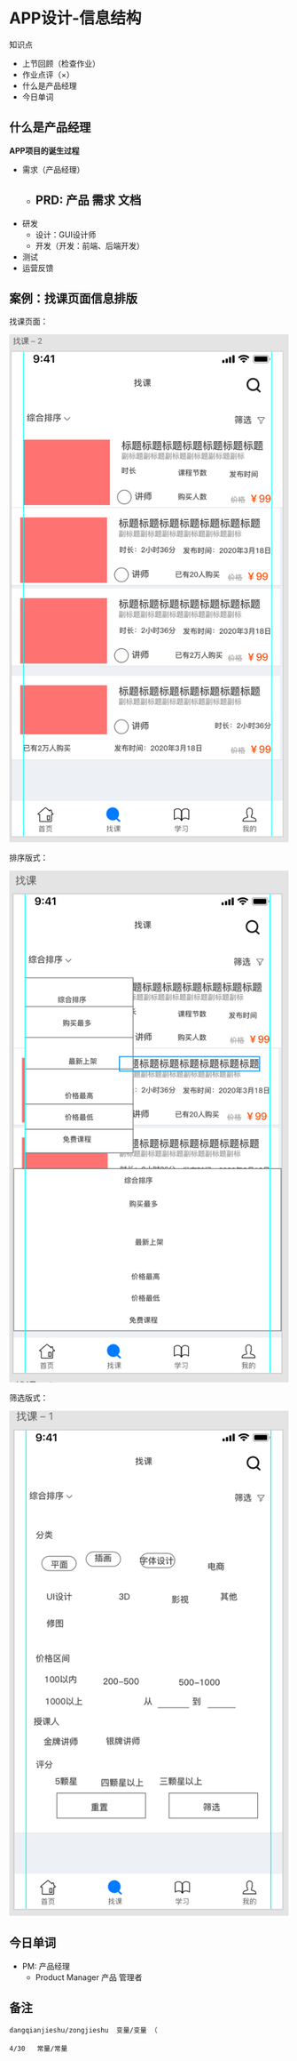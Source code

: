 # APP设计-信息结构

知识点

- 上节回顾（检查作业）
- 作业点评（×）
- 什么是产品经理
- 今日单词



## 什么是产品经理

**APP项目的诞生过程**

- 需求（产品经理）
  - PRD: 产品 需求 文档
    - 
- 研发
  - 设计：GUI设计师 
  - 开发（开发：前端、后端开发）
- 测试
- 运营反馈

## 案例：找课页面信息排版

找课页面：

![ux-info1](images/ux-info1.png)

排序版式：

![ux-info2](images/ux-info2.png)



筛选版式：

![ux-info3](images/ux-info3.png)

## 今日单词

- PM: 产品经理
  - Product Manager 产品   管理者





## 备注

```html
dangqianjieshu/zongjieshu  变量/变量 （

4/30   常量/常量

```

